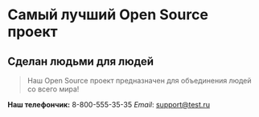 # Самый лучший Open Source проект

## Сделан людьми для людей

> Наш Open Source проект предназначен для объединения людей со всего мира!

**Наш телефончик:** 8-800-555-35-35
*Email*: support@test.ru
